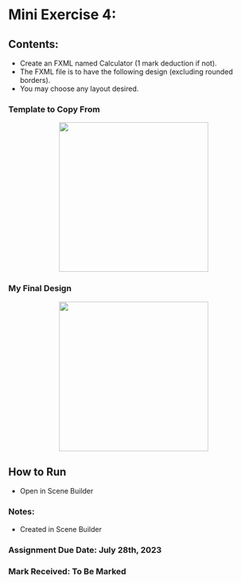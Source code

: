 # Mini Exercise 4: 

## Contents: 
- Create an FXML named Calculator (1 mark deduction if not).
- The FXML file is to have the following design (excluding rounded borders).
- You may choose any layout desired. 

### Template to Copy From
<p align="center">
<img width="300" src="https://github.com/matthewantonis-georgiancollege/Java_COMP1008/assets/122380719/61832310-4906-4695-a42d-20c4cbc70b53">
<p/>

### My Final Design
<p align="center">
<img width="300" src="https://github.com/matthewantonis-georgiancollege/Java_COMP1008/assets/122380719/c55487eb-cff4-4d76-b8a4-d4492555d2c0">
<p/>

## How to Run
- Open in Scene Builder

### Notes: 
- Created in Scene Builder

### Assignment Due Date: July 28th, 2023
### Mark Received: To Be Marked

